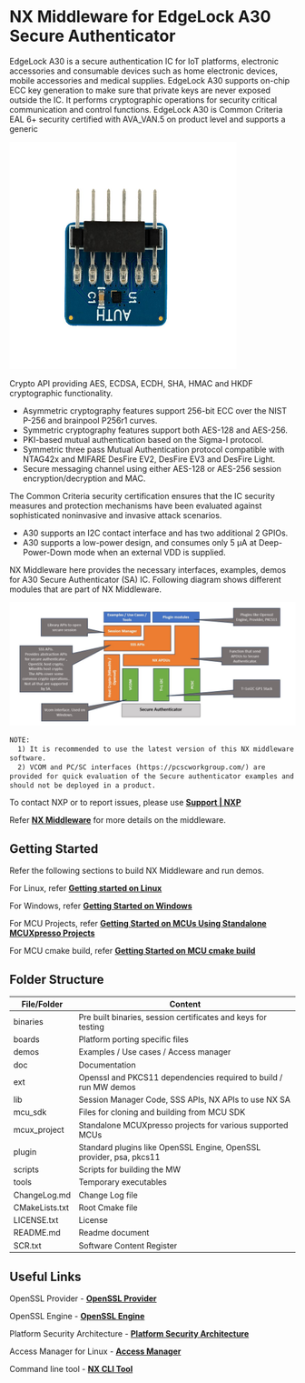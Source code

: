 # NX Middleware for EdgeLock A30 Secure Authenticator

EdgeLock A30 is a secure authentication IC for IoT platforms, electronic accessories and consumable devices
such as home electronic devices, mobile accessories and medical supplies.
EdgeLock A30 supports on-chip ECC key generation to make sure that private keys are never exposed outside
the IC. It performs cryptographic operations for security critical communication and control functions. EdgeLock A30 is
Common Criteria EAL 6+ security certified with AVA_VAN.5 on product level and supports a generic

<p align=left>
<img src="doc/img/a30_board.jpeg" alt="a30" width="400" height="400"/>
</p>

Crypto API providing AES, ECDSA, ECDH, SHA, HMAC and HKDF cryptographic functionality.
- Asymmetric cryptography features support 256-bit ECC over the NIST P-256 and brainpool P256r1 curves.
- Symmetric cryptography features support both AES-128 and AES-256.
- PKI-based mutual authentication based on the Sigma-I protocol.
- Symmetric three pass Mutual Authentication protocol compatible with NTAG42x and MIFARE DesFire EV2, DesFire EV3 and DesFire Light.
- Secure messaging channel using either AES-128 or AES-256 session encryption/decryption and MAC.

The Common Criteria security certification ensures that the IC security measures and protection mechanisms
have been evaluated against sophisticated noninvasive and invasive attack scenarios.
- A30 supports an I2C contact interface and has two additional 2 GPIOs.
- A30 supports a low-power design, and consumes only 5 μA at Deep-Power-Down mode when an external VDD is supplied.


NX Middleware here provides the necessary interfaces, examples, demos for A30 Secure Authenticator (SA) IC.
Following diagram shows different modules that are part of NX Middleware.

<p align=left>
<img src="doc/img/sw_blk_diagram.jpeg" alt="sw_blk_diagram" width="800"/>
</p>


````console
NOTE:
  1) It is recommended to use the latest version of this NX middleware software.
  2) VCOM and PC/SC interfaces (https://pcscworkgroup.com/) are provided for quick evaluation of the Secure authenticator examples and should not be deployed in a product.
````

To contact NXP or to report issues, please use [**Support | NXP**](https://www.nxp.com/support/support:SUPPORTHOME)


Refer [**NX Middleware**](doc/stack/readme.md) for more details on the middleware.


## Getting Started

Refer the following sections to build NX Middleware and run demos.

For Linux, refer [**Getting started on Linux**](doc/linux/readme.md)

For Windows, refer [**Getting Started on Windows**](doc/windows/readme.md)

For MCU Projects, refer [**Getting Started on MCUs Using Standalone MCUXpresso Projects**](doc/mcu_projects/readme.md)

For MCU cmake build, refer [**Getting Started on MCU cmake build**](doc/mcu_cmake/readme.md)

## Folder Structure

| File/Folder        | Content                                                                 |
| ------------------ | ------------------------------------------------------------------------|
| binaries           | Pre built binaries, session certificates and keys for testing           |
| boards             | Platform porting specific files                                         |
| demos              | Examples / Use cases / Access manager                                   |
| doc                | Documentation                                                           |
| ext                | Openssl and PKCS11 dependencies required to build / run MW demos        |
| lib                | Session Manager Code, SSS APIs, NX APIs to use NX SA                    |
| mcu_sdk            | Files for cloning and building from MCU SDK                             |
| mcux_project       | Standalone MCUXpresso projects for various supported MCUs               |
| plugin             | Standard plugins like OpenSSL Engine, OpenSSL provider, psa, pkcs11     |
| scripts            | Scripts for building the MW                                             |
| tools              | Temporary executables                                                   |
| ChangeLog.md       | Change Log file                                                         |
| CMakeLists.txt     | Root Cmake file                                                         |
| LICENSE.txt        | License                                                                 |
| README.md          | Readme document                                                         |
| SCR.txt            | Software Content Register                                               |

## Useful Links

OpenSSL Provider - [**OpenSSL Provider**](plugin/openssl_provider/readme.md)

OpenSSL Engine - [**OpenSSL Engine**](plugin/openssl/readme.md)

Platform Security Architecture - [**Platform Security Architecture**](plugin/psa/README.md)

Access Manager for Linux - [**Access Manager**](demos/linux/nx_access_manager/readme.md)

Command line tool - [**NX CLI Tool**](demos/nx/nx_cli_tool/readme.md)
